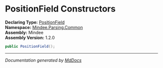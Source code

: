 ﻿<!--  
  <auto-generated>   
    The contents of this file were generated by a tool.  
    Changes to this file may be list if the file is regenerated  
  </auto-generated>   
-->

# PositionField Constructors

**Declaring Type:** [PositionField](../index.md)  
**Namespace:** [Mindee.Parsing.Common](../../index.md)  
**Assembly:** Mindee  
**Assembly Version:** 1.2.0

```csharp
public PositionField();
```
___

*Documentation generated by [MdDocs](https://github.com/ap0llo/mddocs)*
